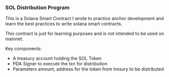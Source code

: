 ### SOL Distribution Program

This is a Solana Smart Contract I wrote to practice anchor development and learn the best practices to write solana smart contracts.

This contract is just for learning purposes and is not intended to be used on mainnet.

Key components:
- A treasury account holding the SOL Token
- PDA Signer to execute the txn for distribution
- Parameters amount, address for the token from tresury to be distributed
